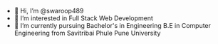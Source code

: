 - 👋 Hi, I’m @swaroop489
- 👀 I’m interested in Full Stack Web Development
- 🌱 I’m currently pursuing Bachelor's in Engineering B.E in Computer Engineering from Savitribai Phule Pune University


<!---
swaroop489/swaroop489 is a ✨ special ✨ repository because its `README.md` (this file) appears on your GitHub profile.
You can click the Preview link to take a look at your changes.
--->
